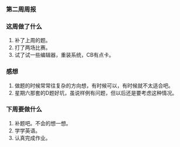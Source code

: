 ### 第二周周报

### 这周做了什么

1. 补了上周的题。
2. 打了两场比赛。
3. 试了试一些编辑器，重装系统，CB有点卡。

### 感想

1. 做题的时候常常往复杂的方向想，有时候可以，有时候就不太适合吧。
2. 星期六那套的D题好坑，虽说样例有问题，但以后还是要考虑这种情况。

### 下周要做什么

1. 补题吧。不会的想一想。
2. 学学英语。
3. 认真完成作业。

